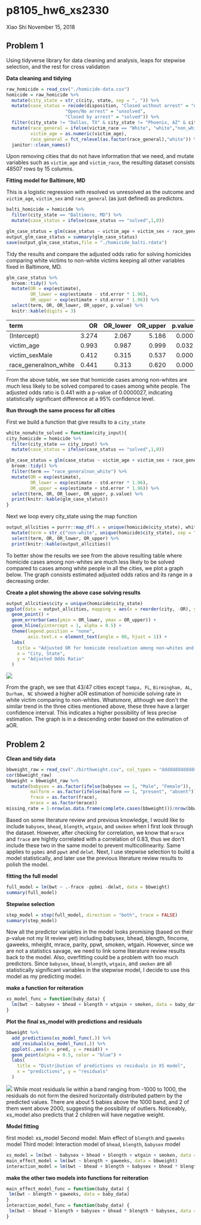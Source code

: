 p8105\_hw6\_xs2330
================
Xiao Shi
November 15, 2018

Problem 1
---------

Using tidyverse library for data cleaning and analysis, leaps for stepwise selection, and the rest for cross validation

**Data cleaning and tidying**

``` r
raw_homicide = read_csv("./homicide-data.csv") 
homicide = raw_homicide %>%
  mutate(city_state = str_c(city, state, sep = ", ")) %>%
  mutate(case_status = recode(disposition, "Closed without arrest" = "unsolved", 
                      "Open/No arrest" = "unsolved",
                      "Closed by arrest" = "solved")) %>%
  filter(city_state != "Dallas, TX" & city_state != "Phoenix, AZ" & city_state != "Kansas City, MO" & city_state != "Tulsa, AL") %>%
  mutate(race_general = ifelse(victim_race == "White", "white","non_white"),
         victim_age = as.numeric(victim_age),
         race_general = fct_relevel(as.factor(race_general),"white")) %>%
  janitor::clean_names()
```

Upon removing cities that do not have information that we need, and mutate variables such as `victim_age` and `victim_race`, the resulting dataset consists 48507 rows by 15 columns.

**Fitting model for Baltimore, MD**

This is a logistic regression with resolved vs unresolved as the outcome and `victim_age`, `victim_sex` and `race_general` (as just defined) as predictors.

``` r
balti_homicide = homicide %>%
  filter(city_state == "Baltimore, MD") %>%
  mutate(case_status = ifelse(case_status == "solved",1,0))

glm_case_status = glm(case_status ~ victim_age + victim_sex + race_general, data = balti_homicide, family = binomial())
output_glm_case_status = summary(glm_case_status)
save(output_glm_case_status,file = "./homicide_balti.rdata")
```

Tidy the results and compare the adjusted odds ratio for solving homicides comparing white victims to non-white victims keeping all other variables fixed in Baltimore, MD.

``` r
glm_case_status %>% 
  broom::tidy() %>% 
  mutate(OR = exp(estimate),
         OR_lower = exp(estimate - std.error * 1.96),
         OR_upper = exp(estimate + std.error * 1.96)) %>%
  select(term, OR, OR_lower, OR_upper, p.value) %>% 
  knitr::kable(digits = 3)
```

| term                    |     OR|  OR\_lower|  OR\_upper|  p.value|
|:------------------------|------:|----------:|----------:|--------:|
| (Intercept)             |  3.274|      2.067|      5.186|    0.000|
| victim\_age             |  0.993|      0.987|      0.999|    0.032|
| victim\_sexMale         |  0.412|      0.315|      0.537|    0.000|
| race\_generalnon\_white |  0.441|      0.313|      0.620|    0.000|

From the above table, we see that homicide cases among non-whites are much less likely to be solved compared to cases among white people. The adjusted odds ratio is 0.441 with a p-value of 0.0000027, indicating statistically significant difference at a 95% confidence level.

**Run through the same process for all cities**

First we build a function that give results to a `city_state`

``` r
white_nonwhite_solved = function(city_input){
city_homicide = homicide %>%
  filter(city_state == city_input) %>%
  mutate(case_status = ifelse(case_status == "solved",1,0))

glm_case_status = glm(case_status ~ victim_age + victim_sex + race_general, data = city_homicide, family = binomial()) %>%
  broom::tidy() %>% 
  filter(term == "race_generalnon_white") %>%
  mutate(OR = exp(estimate),
         OR_lower = exp(estimate - std.error * 1.96),
         OR_upper = exp(estimate + std.error * 1.96)) %>%
  select(term, OR, OR_lower, OR_upper, p.value) %>% 
  print(knitr::kable(glm_case_status))
}
```

Next we loop every city\_state using the map function

``` r
output_allcities = purrr::map_df(.x = unique(homicide$city_state), white_nonwhite_solved) %>%
  mutate(term = str_c("non-white", unique(homicide$city_state), sep = " in ")) %>%
  select(term, OR, OR_lower, OR_upper) %>%
  print(knitr::kable(output_allcities))
```

To better show the results we see from the above resulting table where homicide cases among non-whites are much less likely to be solved compared to cases among white people in all the cities, we plot a graph below. The graph consists estimated adjusted odds ratios and its range in a decreasing order.

**Create a plot showing the above case solving results**

``` r
output_allcities$city = unique(homicide$city_state)
ggplot(data = output_allcities, mapping = aes(x = reorder(city, -OR), y = OR, color = reorder(city, -OR))) +
  geom_point() +
  geom_errorbar(aes(ymin = OR_lower, ymax = OR_upper)) +
  geom_hline(yintercept = 1, alpha = 0.5) +
  theme(legend.position = "none", 
        axis.text.x = element_text(angle = 80, hjust = 1)) +
  labs(
    title = "Adjusted OR for homicide resolvation among non-whites and whites by city",
    x = "City, State",
    y = "Adjusted Odds Ratio"
  )
```

![](p8105_hw6_xs2330_files/figure-markdown_github/unnamed-chunk-6-1.png)

From the graph, we see that 43/47 cities except `Tampa, FL`, `Birmingham, AL`, `Durham, NC` showed a higher aOR estimation of homicide solving rate in white victim comparing to non-whites. Whatsmore, although we don't the similar trend in the three cities mentioned above, these three have a larger confidence interval. This indicates a higher possibility of less precise estimation. The graph is in a descending order based on the estimation of aOR.

Problem 2
---------

**Clean and tidy data**

``` r
bbweight_raw = read_csv("./birthweight.csv", col_types = "dddddddddddddddddddd") 
cor(bbweight_raw)
bbweight = bbweight_raw %>%
  mutate(babysex = as.factor(ifelse(babysex == 1, "Male", "Female")),
         malform = as.factor(ifelse(malform == 1, "present", "absent")),
         frace = as.factor(frace),
         mrace = as.factor(mrace))
missing_rate = 1-nrow(as.data.frame(complete.cases(bbweight)))/nrow(bbweight)
```

Based on some literature review and previous knowledge, I would like to include `babysex`, `bhead`, `blength`, `wtgain`, and `smoken` when I first look through the dataset. However, after checking for correlation, we know that `mrace` and `frace` are hightly correlated with a correlation of 0.83, thus we don't include these two in the same model to prevent multicollinearity. Same applies to `ppbmi` and `ppwt` and `delwt`. Next, I use stepwise selection to build a model statistically, and later use the previous literature review results to polish the model.

**fitting the full model**

``` r
full_model = lm(bwt ~ .-frace -ppbmi -delwt, data = bbweight)
summary(full_model)
```

**Stepwise selection**

``` r
step_model = step(full_model, direction = "both", trace = FALSE)
summary(step_model)
```

Now all the predictor variables in the model looks promising (based on their p-value not my lit review yet) including babysex, bhead, blength, fincome, gaweeks, mheight, mrace, parity, ppwt, smoken, wtgain. However, since we are not a statistics savage, we need to link some literature review results back to the model. Also, overfitting could be a problem with too much predictors. Since `babysex`, `bhead`, `blength`, `wtgain`, and `smoken` are all statistically significant variables in the stepwise model, I decide to use this model as my predicting model.

**make a function for reiteration**

``` r
xs_model_func = function(baby_data) {
  lm(bwt ~ babysex + bhead + blength + wtgain + smoken, data = baby_data)
}
```

**Plot the final xs\_model with predictions and residuals**

``` r
bbweight %>%
  add_predictions(xs_model_func(.)) %>%
  add_residuals(xs_model_func(.)) %>%
  ggplot(.,aes(x = pred, y = resid)) +
  geom_point(alpha = 0.5, color = "blue") +
  labs(
    title = "Distribution of predictions vs residuals in XS model",
    x = "predictions", y = "residuals"
  )
```

![](p8105_hw6_xs2330_files/figure-markdown_github/unnamed-chunk-11-1.png) While most residuals lie within a band ranging from -1000 to 1000, the residuals do not form the desired horizontally distributed pattern by the predicted values. There are about 5 babies above the 1000 band, and 2 of them went above 2000, suggesting the possibility of outliers. Noticeably, xs\_model also predicts that 2 children will have negative weight.

**Model fitting**

first model: xs\_model Second model: Main effect of `blength` and `gaweeks` model Third model: Interaction model of `bhead`, `blength`, `babysex` model

``` r
xs_model = lm(bwt ~ babysex + bhead + blength + wtgain + smoken, data = bbweight)
main_effect_model = lm(bwt ~ blength + gaweeks, data = bbweight)
interaction_model = lm(bwt ~ bhead + blength + babysex + bhead * blength * babysex, data = bbweight)
```

**make the other two models into functions for reiteration**

``` r
main_effect_model_func = function(baby_data) {
 lm(bwt ~ blength + gaweeks, data = baby_data)
}
interaction_model_func = function(baby_data) {
 lm(bwt ~ bhead + blength + babysex + bhead * blength * babysex, data = baby_data)
}
```
